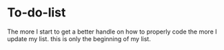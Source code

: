 # To-do-list
The more I start to get a better handle on how to properly code the more I update my list. this is only the beginning of my list.
